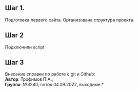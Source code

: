 ## Шаг 1.
Подготовка первого сайта. Организована структура проекта.

## Шаг 2
Подключили script

## Шаг 3
Внесение справки по работе с git и Github:  
**Автор**: Трофимов П.А.;  
**Группа**: №3240, поток 04.09.2022, выходные.*
